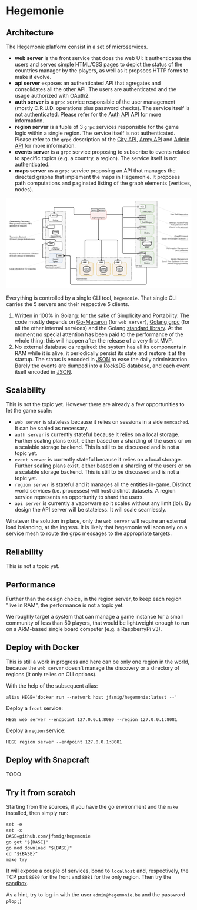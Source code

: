 # Hegemonie

## Architecture

The Hegemonie platform consist in a set of microservices.
  * **web server** is the front service that does the web UI: it authenticates the
    users and serves simple HTML/CSS pages to depict the status of the countries
    manager by the players, as well as it propsoes HTTP forms to make it evolve.
  * **api server** exposes an authenticated API that agregates and consolidates all the
      other API. The users are authenticated and the usage authorized with OAuth2. 
  * **auth server** is a ``grpc`` service responsible of the user management
    (mostly C.R.U.D. operations plus password checks). The service itself is not
    authenticated. Please refer for the
    [Auth API](https://github.com/jfsmig/hegemonie/blob/master/pkg/auth/service.proto)
    API for more information.
  * **region server** is a tuple of 3 ``grpc`` services responsible for the game
    logic within a single region. The service itself is not authenticated. Please refer to
    the ``grpc`` description of the
    [City API](https://github.com/jfsmig/hegemonie/blob/master/pkg/region/city.proto),
    [Army API](https://github.com/jfsmig/hegemonie/blob/master/pkg/region/army.proto) and
    [Admin API](https://github.com/jfsmig/hegemonie/blob/master/pkg/region/admin.proto)
    for more information.
  * **events server** is a ``grpc`` service proposing to subscribe to events related
    to specific topics (e.g. a country, a region). The service itself is not authenticated.
  * **maps server** us a ``grpc`` service proposing an API that manages the directed
    graphs that implement the maps in Hegemonie. It proposes path computations and paginated
    listing of the graph elements (vertices, nodes).

![Hegemonie Architecture](https://raw.githubusercontent.com/jfsmig/hegemonie/master/docs/system-architecture.png)

Everything is controlled by a single CLI tool, ``hegemonie``. That single CLI carries 
the 5 servers and their respective 5 clients. 

 1. Written in 100% in Golang: for the sake of Simplicity and Portability. The
    code mostly depends on [Go-Macaron](https://go-macaron.com) (for ``web server``),
    [Golang grpc](https://github.com/grpc/grpc-go) (for all the other internal services)
    and the Golang [standard library](https://golang.org/pkg). At the moment no special
    attention has been paid to the performance of the whole thing: this will
    happen after the release of a very first MVP.
 2. No external database os required: the system has all its components in
    RAM while it is  alive, it periodically persist its state and restore
    it at the startup. The status is encoded in [JSON](https://json.org)
    to ease the daily administration. Barely the events are dumped into a
    [RocksDB](https://github.com/facebook/rocksdb) database, and each event
    itself encoded in [JSON](https://json.org).

## Scalability

This is not the topic yet. However there are already a few opportunities to let
the game scale:
  * ``web server`` is stateless because it relies on sessions in a side ``memcached``.
    It can be scaled as necessary. 
  * ``auth server`` is currently stateful because it relies on a local storage. Further
    scaling plans exist, either based on a sharding of the users or on a scalable storage
    backend. This is still to be discussed and is not a topic yet.
  * ``event server`` is currently stateful because it relies on a local storage. Further
    scaling plans exist, either based on a sharding of the users or on a scalable storage
    backend. This is still to be discussed and is not a topic yet.
  * ``region server`` is stateful and it manages all the entities in-game. Distinct world
    services (i.e. processes) will host distinct datasets. A region service represents an
    opportunity to shard the users.
  * ``api server`` is currently a vaporware so it scales without any limit (lol).
    By design the API server will be stateless. It will scale seamlessly.

Whatever the solution in place, only the ``web server`` will require an external load
balancing, at the ingress. It is likely that hegemonie will soon rely on a service mesh
to route the grpc messages to the appropriate targets.

## Reliability

This is not a topic yet.

## Performance

Further than the design choice, in the region server, to keep each region "live in RAM",
the performance is not a topic yet.

We roughly target a system that can manage a game instance for a small community of less than
50 players, that would be lightweight enough to run on a ARM-based single board computer (e.g.
a RaspberryPi v3).

## Deploy with Docker

This is still a work in progress and here can be only one region in the world, because
the ``web server`` doesn't manage the discovery or a directory of regions (it only relies
on CLI options).

With the help of the subsequent alias:
```
alias HEGE='docker run --network host jfsmig/hegemonie:latest --'
```

Deploy a ``front`` service:
```
HEGE web server --endpoint 127.0.0.1:8080 --region 127.0.0.1:8081
```

Deploy a ``region`` service:
```
HEGE region server --endpoint 127.0.0.1:8081
```

## Deploy with Snapcraft

TODO

## Try it from scratch

Starting from the sources, if you have the go environment and the ``make`` installed,
then simply run:

```
set -e
set -x
BASE=github.com/jfsmig/hegemonie
go get "${BASE}"
go mod download "${BASE}"
cd "${BASE}"
make try
```

It will expose a couple of services, bond to ``localhost`` and, respectively, the TCP port ``8080``
for the front and ``8081`` for the only region. Then try the [sandbox](http://127.0.0.1:8080).

As a hint, try to log-in with the user ``admin@hegemonie.be`` and the password ``plop`` ;)

